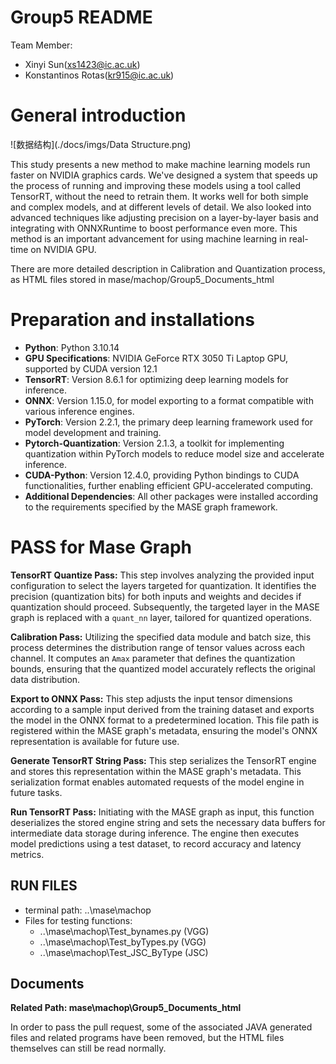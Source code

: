 # Group5 README

Team Member:

- Xinyi Sun(xs1423@ic.ac.uk)
- Konstantinos Rotas(kr915@ic.ac.uk)

# General introduction

![数据结构](./docs/imgs/Data Structure.png)

This study presents a new method to make machine learning models run faster on NVIDIA graphics cards. We've designed a system that speeds up the process of running and improving these models using a tool called TensorRT, without the need to retrain them. It works well for both simple and complex models, and at different levels of detail. We also looked into advanced techniques like adjusting precision on a layer-by-layer basis and integrating with ONNXRuntime to boost performance even more. This method is an important advancement for using machine learning in real-time on NVIDIA GPU.

There are more detailed description in Calibration and Quantization process, as HTML files stored in mase/machop/Group5_Documents_html

# Preparation and installations

- **Python**: Python 3.10.14
- **GPU Specifications**: NVIDIA GeForce RTX 3050 Ti Laptop GPU, supported by CUDA version 12.1
- **TensorRT**: Version 8.6.1 for optimizing deep learning models for inference.
- **ONNX**: Version 1.15.0, for model exporting to a format compatible with various inference engines.
- **PyTorch**: Version 2.2.1, the primary deep learning framework used for model development and training.
- **Pytorch-Quantization**: Version 2.1.3, a toolkit for implementing quantization within PyTorch models to reduce model size and accelerate inference.
- **CUDA-Python**: Version 12.4.0, providing Python bindings to CUDA functionalities, further enabling efficient GPU-accelerated computing.
- **Additional Dependencies**: All other packages were installed according to the requirements specified by the MASE graph framework.

# PASS for Mase Graph

**TensorRT Quantize Pass:**
This step involves analyzing the provided input configuration to select the layers targeted for quantization. It identifies the precision (quantization bits) for both inputs and weights and decides if quantization should proceed. Subsequently, the targeted layer in the MASE graph is replaced with a `quant_nn` layer, tailored for quantized operations.

**Calibration Pass:**
Utilizing the specified data module and batch size, this process determines the distribution range of tensor values across each channel. It computes an `Amax` parameter that defines the quantization bounds, ensuring that the quantized model accurately reflects the original data distribution.

**Export to ONNX Pass:**
This step adjusts the input tensor dimensions according to a sample input derived from the training dataset and exports the model in the ONNX format to a predetermined location. This file path is registered within the MASE graph's metadata, ensuring the model's ONNX representation is available for future use.

**Generate TensorRT String Pass:**
This step serializes the TensorRT engine and stores this representation within the MASE graph's metadata. This serialization format enables automated requests of the model engine in future tasks.

**Run TensorRT Pass:**
Initiating with the MASE graph as input, this function deserializes the stored engine string and sets the necessary data buffers for intermediate data storage during inference. The engine then executes model predictions using a test dataset, to record accuracy and latency metrics.

## RUN FILES

- terminal path: ..\mase\machop
- Files for testing functions:
  - ..\mase\machop\Test_bynames.py (VGG)
  - ..\mase\machop\Test_byTypes.py (VGG)
  - ..\mase\machop\Test_JSC_ByType (JSC)

## Documents

**Related Path: mase\machop\Group5_Documents_html**

In order to pass the pull request, some of the associated JAVA generated files and related programs have been removed, but the HTML files themselves can still be read normally.

